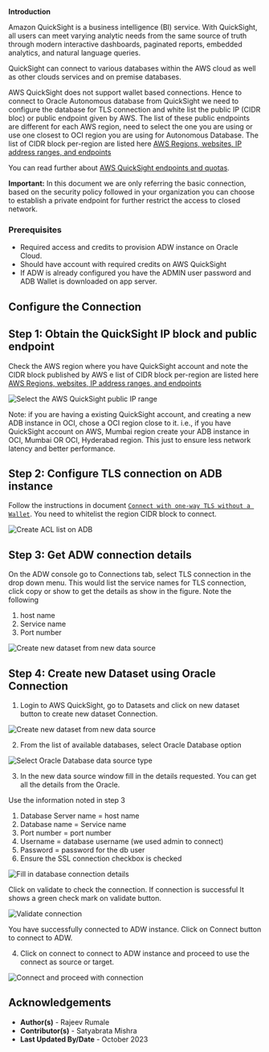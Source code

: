 **Introduction**

Amazon QuickSight is a business intelligence (BI) service. With QuickSight, all users can meet varying analytic needs from the same source of truth through modern interactive dashboards, paginated reports, embedded analytics, and natural language queries.

QuickSight can connect to various databases within the AWS cloud as well as other clouds services and on premise databases.  

AWS QuickSight does not support wallet based connections. Hence to connect to Oracle Autonomous database from QuickSight we need to configure the database for TLS connection and white list the public IP (CIDR bloc) or public endpoint given by AWS.  The list of these public endpoints are different for each AWS region, need to select the one you are using or use one closest to OCI region you are using for Autonomous Database.  The list of CIDR block per-region are listed here [AWS Regions, websites, IP address ranges, and endpoints](https://docs.aws.amazon.com/quicksight/latest/user/regions.html)

You can read further about [AWS QuickSight endpoints and quotas](https://docs.aws.amazon.com/general/latest/gr/quicksight.html).

**Important:** In this document we are only referring the basic connection, based on the security policy followed in your organization you can choose to establish a private endpoint for further restrict the access to closed network.


### **Prerequisites**

- Required access and credits to provision ADW instance on Oracle Cloud.
- Should have account with required credits on AWS QuickSight
- If ADW is already configured you have the ADMIN user password and ADB Wallet is downloaded on app server.


## **Configure the Connection**


## Step 1:  Obtain the QuickSight IP block and public endpoint  

Check the AWS region where you have QuickSight account and note the CIDR block published by AWS
e list of CIDR block per-region are listed here [AWS Regions, websites, IP address ranges, and endpoints](https://docs.aws.amazon.com/quicksight/latest/user/regions.html)

![Select the AWS QuickSight public IP range](./images/select-aws-regional-endpoint.jpg)

Note: if you are having a existing QuickSight account, and creating a new ADB instance in OCI,  chose a OCI region close to it. i.e.,  if you have QuickSight account on AWS, Mumbai region create your ADB instance in OCI, Mumbai OR OCI, Hyderabad region.  This just to ensure less network latency and better performance.


## Step 2: Configure TLS connection on ADB instance

Follow the instructions in document  [`Connect with one-way TLS without a Wallet`](?lab=no-wallet).  You need to whitelist the region CIDR block to connect.

![Create ACL list on ADB](./images/adding_cidr-block-in-acl-list.jpg)

## Step 3: Get ADW connection details

On the ADW console go to Connections tab, select TLS connection in the drop down menu. This would list the service names for TLS connection, click copy or show to get the details as show in the figure.
Note the following
 1. host name
 2. Service name
 3. Port number

![Create new dataset from new data source](./images/copy-adw-connection-string-details.jpg)

## Step 4: Create new Dataset using Oracle Connection

  1. Login to AWS QuickSight, go to Datasets and click on new dataset button to create new dataset Connection.

  ![Create new dataset from new data source](./images/create-new-dataset.jpg)

  2. From the list of available databases, select Oracle Database option

  ![Select Oracle Database data source type](./images/select-oracle-database-connection-option.jpg)

  3. In the new data source window fill in the details requested. You can get all the details from the Oracle.

  Use the information noted in step 3
   1. Database Server name = host name
   2. Database name = Service name
   3. Port number = port number
   4. Username = database username (we used admin to connect)
   5. Password = password for the db user
   6. Ensure the SSL connection checkbox is checked

   ![Fill in database connection details](./images/new-datasource-form-fill-connection-details.jpg)

   Click on validate to check the connection.  If connection is successful It shows a green check mark on validate button.

   ![Validate connection](./images/new-datasource-validate-connection.jpg)

   You have successfully connected to ADW instance. Click on  Connect button to connect to ADW.

   4. Click on connect to connect to ADW instance and proceed to use the connect as source or target.

   ![Connect and proceed with connection](./images/connect-to-adw.jpg)



## **Acknowledgements**
* **Author(s)** - Rajeev Rumale
* **Contributor(s)** - Satyabrata Mishra
* **Last Updated By/Date** - October 2023

